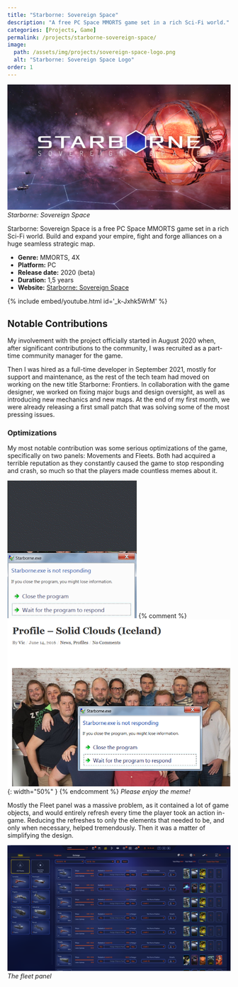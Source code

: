 ```yaml
---
title: "Starborne: Sovereign Space"
description: "A free PC Space MMORTS game set in a rich Sci-Fi world."
categories: [Projects, Game]
permalink: /projects/starborne-sovereign-space/
image:
  path: /assets/img/projects/sovereign-space-logo.png
  alt: "Starborne: Sovereign Space Logo"
order: 1
---
```


![Starborne: Sovereign Space Logo](/assets/img/projects/sovereign-space-logo.png)
_Starborne: Sovereign Space_

Starborne: Sovereign Space is a free PC Space MMORTS game set in a rich Sci-Fi world. Build and expand your empire, fight and forge alliances on a huge seamless strategic map.

- **Genre:** MMORTS, 4X
- **Platform:** PC
- **Release date:** 2020 (beta)
- **Duration:** 1,5 years
- **Website:** [Starborne: Sovereign Space](https://starborne.com/sovereign-space)

{% include embed/youtube.html id='_k-Jxhk5WrM' %}

## Notable Contributions
My involvement with the project officially started in August 2020 when, after significant contributions to the community, I was recruited as a part-time community manager for the game.

Then I was hired as a full-time developer in September 2021, mostly for support and maintenance, as the rest of the tech team had moved on working on the new title Starborne: Frontiers. In collaboration with the game designer, we worked on fixing major bugs and design oversight, as well as introducing new mechanics and new maps. At the end of my first month, we were already releasing a first small patch that was solving some of the most pressing issues.

### Optimizations

My most notable contribution was some serious optimizations of the game, specifically on two panels: Movements and Fleets. Both had acquired a terrible reputation as they constantly caused the game to stop responding and crash, so much so that the players made countless memes about it.

![Not Responding Meme](/assets/img/projects/sovereign-space/meme.gif) {% comment %} ![Not Responding More Meme](/assets/img/projects/sovereign-space/meme.png){: width="50%" } {% endcomment %}
_Please enjoy the meme!_

Mostly the Fleet panel was a massive problem, as it contained a lot of game objects, and would entirely refresh every time the player took an action in-game. Reducing the refreshes to only the elements that needed to be, and only when necessary, helped tremendously. Then it was a matter of simplifying the design.

![The Fleet Panel](/assets/img/projects/sovereign-space/fleet-panel.png)
_The fleet panel_
